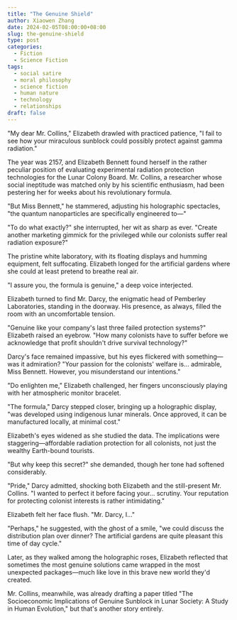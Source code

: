 ```yaml
---
title: "The Genuine Shield"
author: Xiaowen Zhang
date: 2024-02-05T08:00:00+08:00
slug: the-genuine-shield
type: post
categories:
  - Fiction
  - Science Fiction
tags:
  - social satire
  - moral philosophy
  - science fiction
  - human nature
  - technology
  - relationships
draft: false
---
```


"My dear Mr. Collins," Elizabeth drawled with practiced patience, "I fail to see how your miraculous sunblock could possibly protect against gamma radiation."

The year was 2157, and Elizabeth Bennett found herself in the rather peculiar position of evaluating experimental radiation protection technologies for the Lunar Colony Board. Mr. Collins, a researcher whose social ineptitude was matched only by his scientific enthusiasm, had been pestering her for weeks about his revolutionary formula.

"But Miss Bennett," he stammered, adjusting his holographic spectacles, "the quantum nanoparticles are specifically engineered to—"

"To do what exactly?" she interrupted, her wit as sharp as ever. "Create another marketing gimmick for the privileged while our colonists suffer real radiation exposure?"

The pristine white laboratory, with its floating displays and humming equipment, felt suffocating. Elizabeth longed for the artificial gardens where she could at least pretend to breathe real air.

"I assure you, the formula is genuine," a deep voice interjected. 

Elizabeth turned to find Mr. Darcy, the enigmatic head of Pemberley Laboratories, standing in the doorway. His presence, as always, filled the room with an uncomfortable tension.

"Genuine like your company's last three failed protection systems?" Elizabeth raised an eyebrow. "How many colonists have to suffer before we acknowledge that profit shouldn't drive survival technology?"

Darcy's face remained impassive, but his eyes flickered with something—was it admiration? "Your passion for the colonists' welfare is... admirable, Miss Bennett. However, you misunderstand our intentions."

"Do enlighten me," Elizabeth challenged, her fingers unconsciously playing with her atmospheric monitor bracelet.

"The formula," Darcy stepped closer, bringing up a holographic display, "was developed using indigenous lunar minerals. Once approved, it can be manufactured locally, at minimal cost."

Elizabeth's eyes widened as she studied the data. The implications were staggering—affordable radiation protection for all colonists, not just the wealthy Earth-bound tourists.

"But why keep this secret?" she demanded, though her tone had softened considerably.

"Pride," Darcy admitted, shocking both Elizabeth and the still-present Mr. Collins. "I wanted to perfect it before facing your... scrutiny. Your reputation for protecting colonist interests is rather intimidating."

Elizabeth felt her face flush. "Mr. Darcy, I..."

"Perhaps," he suggested, with the ghost of a smile, "we could discuss the distribution plan over dinner? The artificial gardens are quite pleasant this time of day cycle."

Later, as they walked among the holographic roses, Elizabeth reflected that sometimes the most genuine solutions came wrapped in the most unexpected packages—much like love in this brave new world they'd created.

Mr. Collins, meanwhile, was already drafting a paper titled "The Socioeconomic Implications of Genuine Sunblock in Lunar Society: A Study in Human Evolution," but that's another story entirely.